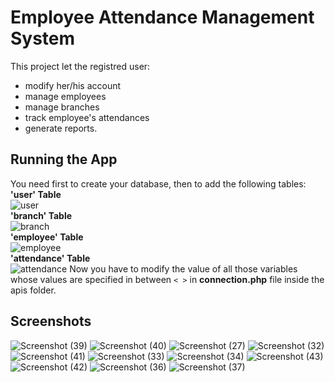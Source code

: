 # Employee Attendance Management System  
This project let the registred user:  
- modify her/his account
- manage employees
- manage branches
- track employee's attendances
- generate reports.  
## Running the App   
You need first to create your database, then to add the following tables:  
**'user' Table**  
![user](https://user-images.githubusercontent.com/75786591/171226124-2fa90ccc-a204-4157-b1cc-13f9ef39379b.png)  
**'branch' Table**  
![branch](https://user-images.githubusercontent.com/75786591/171226570-9b742a71-b7c2-49f0-8e82-398f8a781146.png)  
**'employee' Table**  
![employee](https://user-images.githubusercontent.com/75786591/171226653-271f1e4d-119f-49ee-af5f-685ae9b46666.png)  
**'attendance' Table**  
![attendance](https://user-images.githubusercontent.com/75786591/171226698-1c8d2dc1-d767-4d0b-b035-71ab0cfd6980.png) 
Now you have to modify the value of all those variables whose values are specified in between `< >` in **connection.php** file inside the apis folder.
## Screenshots  
![Screenshot (39)](https://user-images.githubusercontent.com/75786591/171233773-88fd20a9-b215-4a59-a784-69a9f824fe9c.png)
![Screenshot (40)](https://user-images.githubusercontent.com/75786591/171233804-9fa5ef79-bd9a-4d78-8ab8-1c2de93e4638.png)
![Screenshot (27)](https://user-images.githubusercontent.com/75786591/171233826-0d5b190b-5b93-4f74-b57b-26f7a112cea7.png)
![Screenshot (32)](https://user-images.githubusercontent.com/75786591/171233955-45349795-4eae-4db8-811f-77f292651480.png)
![Screenshot (41)](https://user-images.githubusercontent.com/75786591/171234049-121f4395-09a5-404c-b1c9-0a5a7ced8bf1.png)
![Screenshot (33)](https://user-images.githubusercontent.com/75786591/171233991-f1402545-6c49-4ce0-980c-a47fcaf8495e.png)
![Screenshot (34)](https://user-images.githubusercontent.com/75786591/171234117-d6a4b310-64f8-4f19-8251-178ed0c45cfa.png)
![Screenshot (43)](https://user-images.githubusercontent.com/75786591/171234256-ec1b7ff3-f7a4-4bc1-ae3c-c641931ccdf7.png)
![Screenshot (42)](https://user-images.githubusercontent.com/75786591/171234428-590d5557-f9fb-4496-8cde-361c6758e9bb.png)
![Screenshot (36)](https://user-images.githubusercontent.com/75786591/171234469-021a0104-eca9-4c7c-9a24-46479283a032.png)
![Screenshot (37)](https://user-images.githubusercontent.com/75786591/171234488-1689fbb4-b341-437d-9c27-d233ac02a7a8.png)

